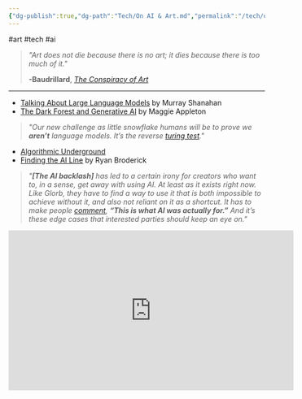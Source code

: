 ```yaml
---
{"dg-publish":true,"dg-path":"Tech/On AI & Art.md","permalink":"/tech/on-ai-and-art/","noteIcon":"1"}
---
```


#art #tech #ai
> *"Art does not die because there is no art; it dies because there is too much of it."*
> 
> **-Baudrillard**, *[The Conspiracy of Art](https://library.brads.house/index.php?page=13&id=844#cover)*
---
* [Talking About Large Language Models](https://arxiv.org/abs/2212.03551) by Murray Shanahan
* [The Dark Forest and Generative AI](https://maggieappleton.com/ai-dark-forest) by Maggie Appleton
> *"Our new challenge as little snowflake humans will be to prove we **aren’t** language models. It’s the reverse [turing test](https://en.wikipedia.org/wiki/Turing_test)."*
* [Algorithmic Underground](https://jmsdnns.com/tech/algo-underground/)
* [Finding the AI Line](https://www.garbageday.email/p/finding-ai-line)  by Ryan Broderick
> *"**[The AI backlash]** has led to a certain irony for creators who want to, in a sense, get away with using AI. At least as it exists right now. Like Glorb, they have to find a way to use it that is both impossible to achieve without it, and also not reliant on it as a shortcut. It has to make people [comment](https://www.tiktok.com/t/ZTL5uXtkN/?utm_source=www.garbageday.email&utm_medium=referral&utm_campaign=finding-the-ai-line), **“This is what AI was actually for.”** And it’s these edge cases that interested parties should keep an eye on."*

<iframe width="560" height="315" src="https://www.youtube.com/embed/pL9o_BwSN-o?si=UVMPFtyNNATKhS5Z" title="YouTube video player" frameborder="0" allow="accelerometer; autoplay; clipboard-write; encrypted-media; gyroscope; picture-in-picture; web-share" referrerpolicy="strict-origin-when-cross-origin" allowfullscreen></iframe>